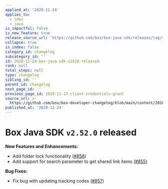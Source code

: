 ```yaml
---
applied_at: '2020-11-24'
applies_to:
  - sdks
  - java
is_impactful: false
is_new_feature: true
release_source_url: 'https://github.com/box/box-java-sdk/releases/tag/v2.52.0'
collapse: true
is_index: false
category_id: changelog
subcategory_id: ''
id: 2020-11-24-box-java-sdk-v2520-released
rank: null
total_steps: null
type: changelog
sibling_id: ''
parent_id: changelog
next_page_id: ''
previous_page_id: 2020-11-17-client-credentials-grant
source_url: >-
  https://github.com/box/box-developer-changelog/blob/main/content/2020/11-24-box-java-sdk-v2520-released.md
published_at: '2020-11-24'
---
```

# Box Java SDK `v2.52.0` released

**New Features and Enhancements:**

* Add folder lock functionality ([#856][1])
* Add support for search parameter to get shared link
items ([#855][2])

**Bug Fixes:**

* Fix bug with updating tracking codes ([#857][3])

[1]: https://github.com/box/box-java-sdk/pull/856

[2]: https://github.com/box/box-java-sdk/pull/855

[3]: https://github.com/box/box-java-sdk/pull/857
